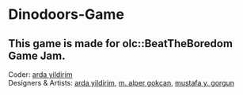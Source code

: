 # Dinodoors-Game
## This game is made for olc::BeatTheBoredom Game Jam.

Coder: [arda yildirim](https://github.com/ardayildirim) \
Designers & Artists: [arda yildirim](https://github.com/ardayildirim), [m. alper gokcan](https://github.com/alpergkcan), [mustafa y. gorgun](https://github.com/stafstuff)


